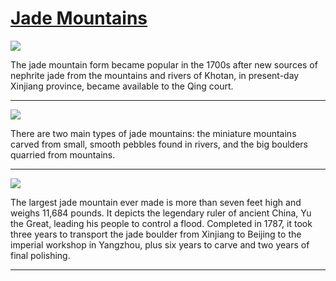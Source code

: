 # [Jade Mountains](http://artsmia.github.io/griot/#/stories/839)

![](http://cdn.dx.artsmia.org/thumbs/tn_mia_1004284.jpg)

The jade mountain form became popular in the 1700s after new sources of nephrite jade from the mountains and rivers of Khotan, in present-day Xinjiang province, became available to the Qing court. 

---

![](http://cdn.dx.artsmia.org/thumbs/tn_100719_mia341_152947.jpg)

There are two main types of jade mountains: the miniature mountains carved from small, smooth pebbles found in rivers, and the big boulders quarried from mountains.

---

![](http://cdn.dx.artsmia.org/thumbs/tn_100719_mia341_152947.jpg)

The largest jade mountain ever made is more than seven feet high and weighs 11,684 pounds. It depicts the legendary ruler of ancient China, Yu the Great, leading his people to control a flood. Completed in 1787, it took three years to transport the jade boulder from Xinjiang to Beijing to the imperial workshop in Yangzhou, plus six years to carve and two years of final polishing. 

---
